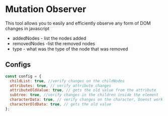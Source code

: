# Mutation Observer

This tool allows you to easily and efficiently observe any form of DOM changes in javascript

- addedNodes - list the nodes added
- removedNodes -list the removed nodes
- type - what was the type of the node that was removed

## Configs
```js
const config = { 
  childList: true, //verify changes on the childNodes
  attributes: true, // verify attribute changes
  attributeOldValue: true, // gets the old value from the attribute
  subtree: true, //verify changes in the children inside the element
  characterData: true, // verify changes on the character, Doenst work for input
  characterOldData: true, // gets the old value 
};
```